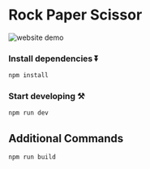 # Rock Paper Scissor

![website demo](pictures/example.gif)

### Install dependencies ⏬

```bash
npm install
```

### Start developing ⚒️

```bash
npm run dev
```

## Additional Commands

```bash
npm run build
```
